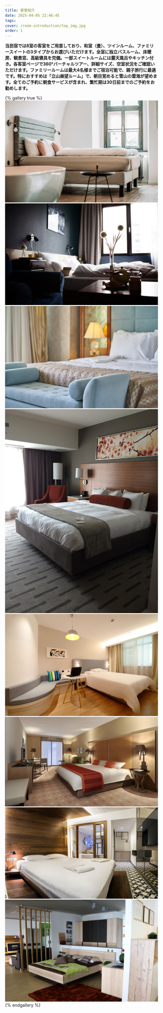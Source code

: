 ```yaml
---
title: 客室紹介
date: 2025-04-05 22:46:45
tags:
cover: /room-introduction/top_img.jpg
order: 1
---
```


**当民宿では8室の客室をご用意しており、和室（畳）、ツインルーム、ファミリースイートの3タイプからお選びいただけます。全室に独立バスルーム、床暖房、観景窓、高級寝具を完備。一部スイートルームには露天風呂やキッチン付き。各客室ページで360°バーチャルツアー、詳細サイズ、空室状況をご確認いただけます。ファミリールームは最大4名様までご宿泊可能で、親子旅行に最適です。特におすすめは「立山展望ルーム」で、朝目覚めると雪山の雲海が望めます。全てのご予約に朝食サービスが含まれ、繁忙期は30日前までのご予約をお勧めします。**

{% gallery true %}
![room_1](/room-introduction/1.jpg)
![room_2](/room-introduction/2.jpg)
![room_3](/room-introduction/3.jpg)
![room_4](/room-introduction/4.jpg)
![room_5](/room-introduction/5.jpg)
![room_6](/room-introduction/6.jpg)
![room_7](/room-introduction/7.jpg)
![room_8](/room-introduction/8.jpg)
{% endgallery %}